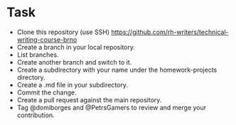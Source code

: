 # Task
* Clone this repository (use SSH) https://github.com/rh-writers/technical-writing-course-brno 
* Create a branch in your local repository.
* List branches.
* Create another branch and switch to it. 
* Create a subdirectory with your name under the homework-projects directory.
* Create a .md file in your subdirectory.
* Commit the change.
* Create a pull request against the main repository.
* Tag @domiborges and @PetrsGamers to review and merge your contribution.

